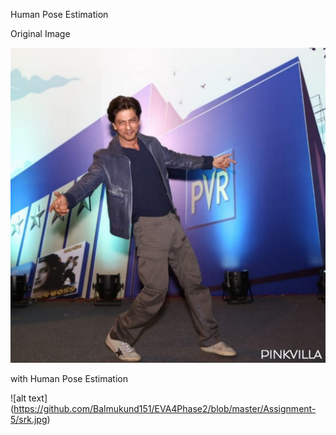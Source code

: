 Human Pose Estimation

Original Image

![alt text](https://github.com/Balmukund151/EVA4Phase2/blob/master/Assignment-5/srkphotosddljpose.jpg)


with Human Pose Estimation

![alt text] (https://github.com/Balmukund151/EVA4Phase2/blob/master/Assignment-5/srk.jpg)